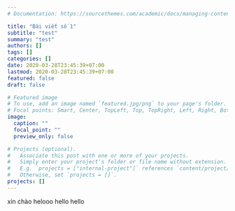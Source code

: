 ```yaml
---
# Documentation: https://sourcethemes.com/academic/docs/managing-content/

title: "Bài viết số 1"
subtitle: "test"
summary: "test"
authors: []
tags: []
categories: []
date: 2020-03-28T23:45:39+07:00
lastmod: 2020-03-28T23:45:39+07:00
featured: false
draft: false

# Featured image
# To use, add an image named `featured.jpg/png` to your page's folder.
# Focal points: Smart, Center, TopLeft, Top, TopRight, Left, Right, BottomLeft, Bottom, BottomRight.
image:
  caption: ""
  focal_point: ""
  preview_only: false

# Projects (optional).
#   Associate this post with one or more of your projects.
#   Simply enter your project's folder or file name without extension.
#   E.g. `projects = ["internal-project"]` references `content/project/deep-learning/index.md`.
#   Otherwise, set `projects = []`.
projects: []
---
```

xin chào helooo 
hello hello 